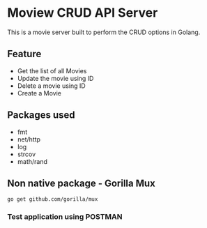 # Moview CRUD API Server
This is a movie server built to perform the CRUD options in Golang.

## Feature
- Get the list of all Movies 
- Update the movie using ID
- Delete a movie using ID
- Create a Movie

## Packages used
- fmt
- net/http
- log
- strcov
- math/rand
## Non native package - Gorilla Mux 
`go get github.com/gorilla/mux`

### Test application using POSTMAN
